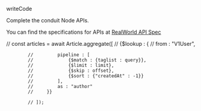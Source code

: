 writeCode

Complete the conduit Node APIs.

You can find the specifications for APIs at [RealWorld API Spec](https://github.com/gothinkster/realworld/tree/master/api)




// const articles = await Article.aggregate([
            //     {$lookup : {
            //         from : "V1User",
                    
            //         pipeline : [
            //             {$match : {taglist : query}},
            //             {$limit : limit},
            //             {$skip : offset},
            //             {$sort : {"createdAt" : -1}}
            //         ],
            //         as : "author"
            //     }}
                
            // ]);